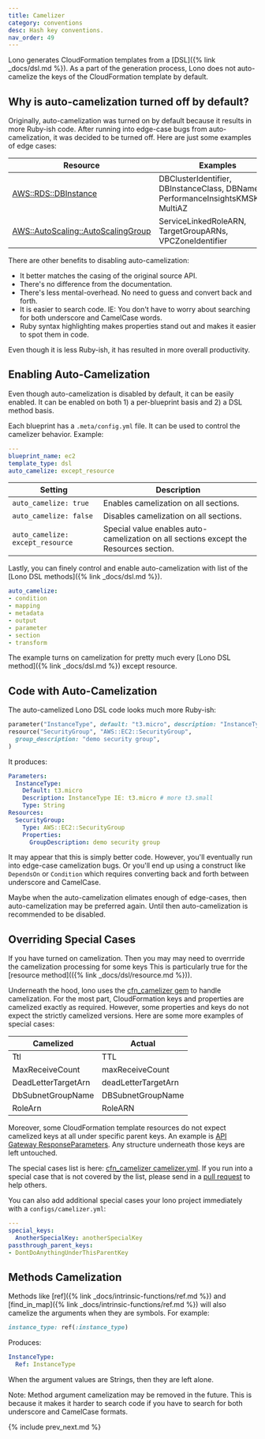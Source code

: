 ```yaml
---
title: Camelizer
category: conventions
desc: Hash key conventions.
nav_order: 49
---
```


Lono generates CloudFormation templates from a [DSL]({% link _docs/dsl.md %}).  As a part of the generation process, Lono does not auto-camelize the keys of the CloudFormation template by default.

## Why is auto-camelization turned off by default?

Originally, auto-camelization was turned on by default because it results in more Ruby-ish code.  After running into edge-case bugs from auto-camelization, it was decided to be turned off.  Here are just some examples of edge cases:

Resource | Examples
--- | ---
[AWS::RDS::DBInstance](https://docs.aws.amazon.com/AWSCloudFormation/latest/UserGuide/aws-properties-rds-database-instance.html) | DBClusterIdentifier, DBInstanceClass, DBName, PerformanceInsightsKMSKeyId, MultiAZ
[AWS::AutoScaling::AutoScalingGroup](https://docs.aws.amazon.com/AWSCloudFormation/latest/UserGuide/aws-properties-as-group.html) | ServiceLinkedRoleARN, TargetGroupARNs, VPCZoneIdentifier

There are other benefits to disabling auto-camelization:

* It better matches the casing of the original source API.
* There's no difference from the documentation.
* There's less mental-overhead. No need to guess and convert back and forth.
* It is easier to search code. IE: You don't have to worry about searching for both underscore and CamelCase words.
* Ruby syntax highlighting makes properties stand out and makes it easier to spot them in code.

Even though it is less Ruby-ish, it has resulted in more overall productivity.

## Enabling Auto-Camelization

Even though auto-camelization is disabled by default, it can be easily enabled. It can be enabled on both 1) a per-blueprint basis and 2) a DSL method basis.

Each blueprint has a `.meta/config.yml` file.  It can be used to control the camelizer behavior. Example:

```yaml
---
blueprint_name: ec2
template_type: dsl
auto_camelize: except_resource
```

Setting | Description
--- | ---
`auto_camelize: true` | Enables camelization on all sections.
`auto_camelize: false` | Disables camelization on all sections.
`auto_camelize: except_resource` | Special value enables auto-camelization on all sections except the Resources section.

Lastly, you can finely control and enable auto-camelization with list of the [Lono DSL methods]({% link _docs/dsl.md %}).

```yaml
auto_camelize:
- condition
- mapping
- metadata
- output
- parameter
- section
- transform
```

The example turns on camelization for pretty much every [Lono DSL method]({% link _docs/dsl.md %}) except resource.

## Code with Auto-Camelization

The auto-camelized Lono DSL code looks much more Ruby-ish:

```ruby
parameter("InstanceType", default: "t3.micro", description: "InstanceType IE: t3.micro # more t3.small")
resource("SecurityGroup", "AWS::EC2::SecurityGroup",
  group_description: "demo security group",
)
```

It produces:

```yaml
Parameters:
  InstanceType:
    Default: t3.micro
    Description: InstanceType IE: t3.micro # more t3.small
    Type: String
Resources:
  SecurityGroup:
    Type: AWS::EC2::SecurityGroup
    Properties:
      GroupDescription: demo security group
```

It may appear that this is simply better code. However, you'll eventually run into edge-case camelization bugs. Or you'll end up using a construct like `DependsOn` or `Condition` which requires converting back and forth between underscore and CamelCase.

Maybe when the auto-camelization elimates enough of edge-cases, then auto-camelization may be preferred again.  Until then auto-camelization is recommended to be disabled.

## Overriding Special Cases

If you have turned on camelization. Then you may may need to overrride the camelization processing for some keys This is particularly true for the [resource method](({% link _docs/dsl/resource.md %})).

Underneath the hood, lono uses the [cfn_camelizer gem](https://github.com/tongueroo/cfn_camelizer) to handle camelization. For the most part, CloudFormation keys and properties are camelized exactly as required. However, some properties and keys do not expect the strictly camelized versions.  Here are some more examples of special cases:

Camelized | Actual
--- | ---
Ttl | TTL
MaxReceiveCount | maxReceiveCount
DeadLetterTargetArn | deadLetterTargetArn
DbSubnetGroupName | DBSubnetGroupName
RoleArn | RoleARN

Moreover, some CloudFormation template resources do not expect camelized keys at all under specific parent keys.  An example is [API Gateway ResponseParameters](https://docs.aws.amazon.com/apigateway/latest/developerguide/api-gateway-swagger-extensions-integration-responseParameters.html). Any structure underneath those keys are left untouched.

The special cases list is here: [cfn_camelizer camelizer.yml](https://github.com/tongueroo/cfn_camelizer/blob/master/lib/camelizer.yml).  If you run into a special case that is not covered by the list, please send in a [pull request](https://github.com/tongueroo/cfn_camelizer/pulls) to help others.

You can also add additional special cases your lono project immediately with a `configs/camelizer.yml`:

```yaml
---
special_keys:
  AnotherSpecialKey: anotherSpecialKey
passthrough_parent_keys:
- DontDoAnythingUnderThisParentKey
```

## Methods Camelization

Methods like [ref]({% link _docs/intrinsic-functions/ref.md %}) and [find_in_map]({% link _docs/intrinsic-functions/ref.md %}) will also camelize the arguments when they are symbols.  For example:

```ruby
instance_type: ref(:instance_type)
```

Produces:

```yaml
InstanceType:
  Ref: InstanceType
```

When the argument values are Strings, then they are left alone.

Note: Method argument camelization may be removed in the future. This is because it makes it harder to search code if you have to search for both underscore and CamelCase formats.

{% include prev_next.md %}
